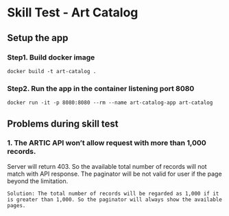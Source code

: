# Skill Test - Art Catalog

## Setup the app

### Step1. Build docker image

```
docker build -t art-catalog .
```

### Step2. Run the app in the container listening port 8080

```
docker run -it -p 8080:8080 --rm --name art-catalog-app art-catalog
```

## Problems during skill test

### 1. The ARTIC API won’t allow request with more than 1,000 records. 
Server will return 403. So the available total number of records will not match with API response. The paginator will be not valid for user if the page beyond the limitation.

```
Solution: The total number of records will be regarded as 1,000 if it is greater than 1,000. So the paginator will always show the available pages.
```
